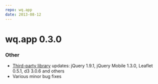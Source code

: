 ```yaml
---
repo: wq.app
date: 2013-08-12
---
```


# wq.app 0.3.0

### Other
- [Third-party library](https://github.com/wq/wq.app/tree/v1.1.1/js/README.md) updates: jQuery 1.9.1, jQuery Mobile 1.3.0, Leaflet 0.5.1, d3 3.0.6 and others
- Various minor bug fixes
